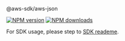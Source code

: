 @aws-sdk/aws-json

[![NPM version](https://img.shields.io/npm/v/@aws-sdk/aws-json/beta.svg)](https://www.npmjs.com/package/@aws-sdk/aws-json)
[![NPM downloads](https://img.shields.io/npm/dm/@aws-sdk/aws-json.svg)](https://www.npmjs.com/package/@aws-sdk/aws-json)

For SDK usage, please step to [SDK reademe](https://github.com/aws/aws-sdk-js-v3).
